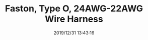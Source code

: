 ﻿---
layout: post 
title: Faston, Type O, 24AWG-22AWG Wire Harness
tags: O-TYPE
categories: wire-harness
overview: Faston, Type O, 24AWG-22AWG Wire Harness
series: Faston
part_number: 7-03125
thumb_img: static/202006/210-thumb-20200629100052.jpg
image: static/202006/210-20200629100052.jpg
date: 2019/12/31 13:43:16
---



